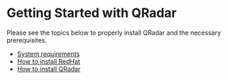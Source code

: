 [title]: # (Getting Started)
[tags]: # (introduction)
[priority]: # (1)
# Getting Started with QRadar

Please see the topics below to properly install QRadar and the necessary prerequisites.

* [System requirements](sys-req.md)
* [How to install RedHat](install-red-hat.md)
* [How to install QRadar](install-qradar.md)

